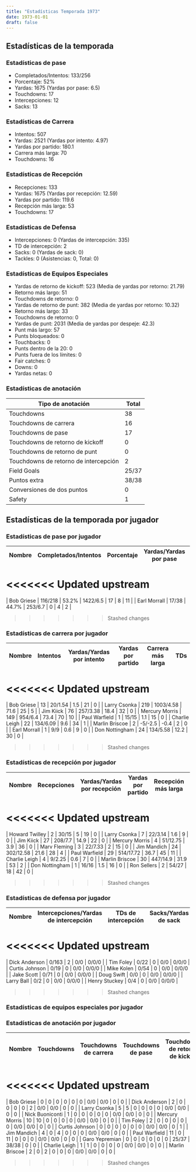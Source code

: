 ```yaml
---
title: "Estadísticas Temporada 1973"
date: 1973-01-01
draft: false
---
```


## Estadísticas de la temporada
### Estadísticas de pase
* Completados/Intentos: 133/256
* Porcentaje: 52%
* Yardas: 1675 (Yardas por pase: 6.5)
* Touchdowns: 17
* Intercepciones: 12
* Sacks: 13

### Estadísticas de Carrera
* Intentos: 507
* Yardas: 2521 (Yardas por intento: 4.97)
* Yardas por partido: 180.1
* Carrera más larga: 70
* Touchdowns: 16

### Estadísticas de Recepción
* Recepciones: 133
* Yardas: 1675 (Yardas por recepción: 12.59)
* Yardas por partido: 119.6
* Recepción más larga: 53
* Touchdowns: 17

### Estadísticas de Defensa
* Intercepciones: 0 (Yardas de intercepción: 335)
* TD de intercepción: 2
* Sacks: 0 (Yardas de sack: 0)
* Tackles: 0 (Asistencias: 0, Total: 0)

### Estadísticas de Equipos Especiales
* Yardas de retorno de kickoff: 523 (Media de yardas por retorno: 21.79)
* Retorno más largo: 51
* Touchdowns de retorno: 0
* Yardas de retorno de punt: 382 (Media de yardas por retorno: 10.32)
* Retorno más largo: 33
* Touchdowns de retorno: 0
* Yardas de punt: 2031 (Media de yardas por despeje: 42.3)
* Punt más largo: 57
* Punts bloqueados: 0
* Touchbacks: 0
* Punts dentro de la 20: 0
* Punts fuera de los límites: 0
* Fair catches: 0
* Downs: 0
* Yardas netas: 0

### Estadísticas de anotación
| Tipo de anotación | Total |
|-------------------|-------|
| Touchdowns | 38 |
| Touchdowns de carrera | 16 |
| Touchdowns de pase | 17 |
| Touchdowns de retorno de kickoff | 0 |
| Touchdowns de retorno de punt | 0 |
| Touchdowns de retorno de intercepción | 2 |
| Field Goals | 25/37 |
| Puntos extra | 38/38 |
| Conversiones de dos puntos | 0 |
| Safety | 1 |

## Estadísticas de la temporada por jugador
### Estadísticas de pase por jugador
| Nombre | Completados/Intentos | Porcentaje | Yardas/Yardas por pase | TDs | Intercepciones | Sacks |
|--------|----------------------|------------|------------------------|-----|----------------|-------|
<<<<<<< Updated upstream
=======
| Bob Griese | 116/218 | 53.2% | 1422/6.5 | 17 | 8 | 11 |
| Earl Morrall | 17/38 | 44.7% | 253/6.7 | 0 | 4 | 2 |
>>>>>>> Stashed changes


### Estadísticas de carrera por jugador
| Nombre | Intentos | Yardas/Yardas por intento | Yardas por partido | Carrera más larga | TDs |
|--------|----------|--------------------------|--------------------|-------------------|-----|
<<<<<<< Updated upstream
=======
| Bob Griese | 13 | 20/1.54 | 1.5 | 21 | 0 |
| Larry Csonka | 219 | 1003/4.58 | 71.6 | 25 | 5 |
| Jim Kiick | 76 | 257/3.38 | 18.4 | 32 | 0 |
| Mercury Morris | 149 | 954/6.4 | 73.4 | 70 | 10 |
| Paul Warfield | 1 | 15/15 | 1.1 | 15 | 0 |
| Charlie Leigh | 22 | 134/6.09 | 9.6 | 34 | 1 |
| Marlin Briscoe | 2 | -5/-2.5 | -0.4 | 2 | 0 |
| Earl Morrall | 1 | 9/9 | 0.6 | 9 | 0 |
| Don Nottingham | 24 | 134/5.58 | 12.2 | 30 | 0 |
>>>>>>> Stashed changes


### Estadísticas de recepción por jugador
| Nombre | Recepciones | Yardas/Yardas por recepción | Yardas por partido | Recepción más larga | TDs |
|--------|-------------|----------------------------|--------------------|---------------------|-----|
<<<<<<< Updated upstream
=======
| Howard Twilley | 2 | 30/15 | 5 | 19 | 0 |
| Larry Csonka | 7 | 22/3.14 | 1.6 | 9 | 0 |
| Jim Kiick | 27 | 208/7.7 | 14.9 | 22 | 0 |
| Mercury Morris | 4 | 51/12.75 | 3.9 | 36 | 0 |
| Marv Fleming | 3 | 22/7.33 | 2 | 15 | 0 |
| Jim Mandich | 24 | 302/12.58 | 21.6 | 28 | 4 |
| Paul Warfield | 29 | 514/17.72 | 36.7 | 45 | 11 |
| Charlie Leigh | 4 | 9/2.25 | 0.6 | 7 | 0 |
| Marlin Briscoe | 30 | 447/14.9 | 31.9 | 53 | 2 |
| Don Nottingham | 1 | 16/16 | 1.5 | 16 | 0 |
| Ron Sellers | 2 | 54/27 | 18 | 42 | 0 |
>>>>>>> Stashed changes


### Estadísticas de defensa por jugador
| Nombre | Intercepciones/Yardas de intercepción | TDs de intercepción | Sacks/Yardas de sack | Tackles/Asistencias/Total |
|--------|--------------------------------------|---------------------|-----------------------|--------------------------|
<<<<<<< Updated upstream
=======
| Dick Anderson | 0/163 | 2 | 0/0 | 0/0/0 |
| Tim Foley | 0/22 | 0 | 0/0 | 0/0/0 |
| Curtis Johnson | 0/19 | 0 | 0/0 | 0/0/0 |
| Mike Kolen | 0/54 | 0 | 0/0 | 0/0/0 |
| Jake Scott | 0/71 | 0 | 0/0 | 0/0/0 |
| Doug Swift | 0/0 | 0 | 0/0 | 0/0/0 |
| Larry Ball | 0/2 | 0 | 0/0 | 0/0/0 |
| Henry Stuckey | 0/4 | 0 | 0/0 | 0/0/0 |
>>>>>>> Stashed changes


### Estadísticas de equipos especiales por jugador
<!-- Puedes agregar aquí tablas para KickoffReturn, PuntReturn, Punting, Kicking si lo necesitas -->

### Estadísticas de anotación por jugador
| Nombre | Touchdowns | Touchdowns de carrera | Touchdowns de pase | Touchdowns de retorno de kickoff | Touchdowns de retorno de punt | Touchdowns de retorno de intercepción | Field Goals | Puntos extra | Conversiones de dos puntos | Safety |
|--------|------------|----------------|---------------------|----------------------------------|-------------------------------|----------------------------------|------------|--------------|--------------------------|--------|
<<<<<<< Updated upstream
=======
| Bob Griese | 0 | 0 | 0 | 0 | 0 | 0 | 0/0 | 0/0 | 0 | 0 |
| Dick Anderson | 2 | 0 | 0 | 0 | 0 | 2 | 0/0 | 0/0 | 0 | 0 |
| Larry Csonka | 5 | 5 | 0 | 0 | 0 | 0 | 0/0 | 0/0 | 0 | 0 |
| Nick Buoniconti | 1 | 0 | 0 | 0 | 0 | 0 | 0/0 | 0/0 | 0 | 0 |
| Mercury Morris | 10 | 10 | 0 | 0 | 0 | 0 | 0/0 | 0/0 | 0 | 0 |
| Tim Foley | 2 | 0 | 0 | 0 | 0 | 0 | 0/0 | 0/0 | 0 | 0 |
| Curtis Johnson | 0 | 0 | 0 | 0 | 0 | 0 | 0/0 | 0/0 | 0 | 1 |
| Jim Mandich | 4 | 0 | 4 | 0 | 0 | 0 | 0/0 | 0/0 | 0 | 0 |
| Paul Warfield | 11 | 0 | 11 | 0 | 0 | 0 | 0/0 | 0/0 | 0 | 0 |
| Garo Yepremian | 0 | 0 | 0 | 0 | 0 | 0 | 25/37 | 38/38 | 0 | 0 |
| Charlie Leigh | 1 | 1 | 0 | 0 | 0 | 0 | 0/0 | 0/0 | 0 | 0 |
| Marlin Briscoe | 2 | 0 | 2 | 0 | 0 | 0 | 0/0 | 0/0 | 0 | 0 |
>>>>>>> Stashed changes
